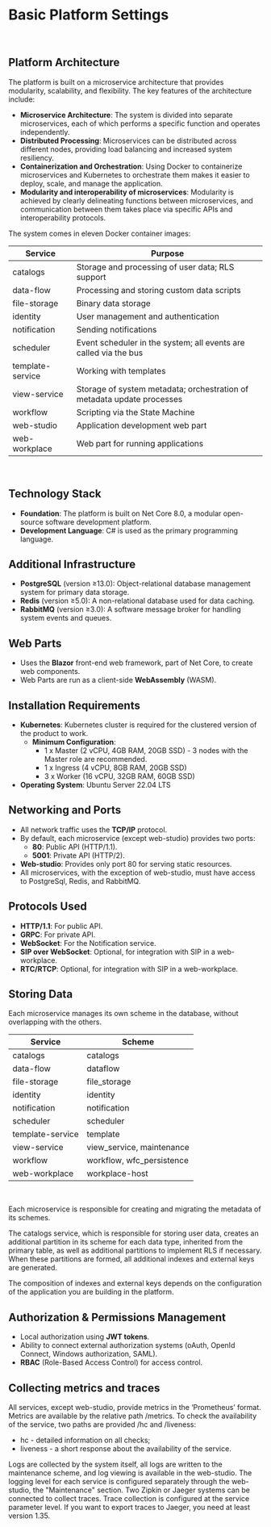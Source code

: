# Basic Platform Settings

<br>

## Platform Architecture

The platform is built on a microservice architecture that provides modularity, scalability, and flexibility. The key features of the architecture include:

- **Microservice Architecture**: The system is divided into separate microservices, each of which performs a specific function and operates independently.
- **Distributed Processing**: Microservices can be distributed across different nodes, providing load balancing and increased system resiliency.
- **Containerization and Orchestration**: Using Docker to containerize microservices and Kubernetes to orchestrate them makes it easier to deploy, scale, and manage the application.
- **Modularity and interoperability of microservices**: Modularity is achieved by clearly delineating functions between microservices, and communication between them takes place via specific APIs and interoperability protocols.

The system comes in eleven Docker container images:

| Service | Purpose |
| -------------- | ----------------------------------------------------------------- |
| catalogs | Storage and processing of user data; RLS support |
| data-flow | Processing and storing custom data scripts |
| file-storage | Binary data storage |
| identity | User management and authentication |
| notification | Sending notifications |
| scheduler | Event scheduler in the system; all events are called via the bus |
| template-service | Working with templates |
| view-service | Storage of system metadata; orchestration of metadata update processes |
| workflow | Scripting via the State Machine |
| web-studio | Application development web part |
| web-workplace | Web part for running applications |

<br>

## Technology Stack

- **Foundation**: The platform is built on Net Core 8.0, a modular open-source software development platform.
- **Development Language**: C# is used as the primary programming language.
  <br>

## Additional Infrastructure

- **PostgreSQL** (version ≥13.0): Object-relational database management system for primary data storage.
- **Redis** (version ≥5.0): A non-relational database used for data caching.
- **RabbitMQ** (version ≥3.0): A software message broker for handling system events and queues.
  <br>

## Web Parts

- Uses the **Blazor** front-end web framework, part of Net Core, to create web components.
- Web Parts are run as a client-side **WebAssembly** (WASM).
  <br>

## Installation Requirements

- **Kubernetes**: Kubernetes cluster is required for the clustered version of the product to work.
  - **Minimum Configuration**:
    - 1 x Master (2 vCPU, 4GB RAM, 20GB SSD) - 3 nodes with the Master role are recommended.
    - 1 x Ingress (4 vCPU, 8GB RAM, 20GB SSD)
    - 3 x Worker (16 vCPU, 32GB RAM, 60GB SSD)
- **Operating System**: Ubuntu Server 22.04 LTS
  <br>

## Networking and Ports

- All network traffic uses the **TCP/IP** protocol.
- By default, each microservice (except web-studio) provides two ports:
  - **80**: Public API (HTTP/1.1).
  - **5001**: Private API (HTTP/2).
- **Web-studio**: Provides only port 80 for serving static resources.
- All microservices, with the exception of web-studio, must have access to PostgreSql, Redis, and RabbitMQ.
  <br>

## Protocols Used

- **HTTP/1.1**: For public API.
- **GRPC**: For private API.
- **WebSocket**: For the Notification service.
- **SIP over WebSocket**: Optional, for integration with SIP in a web-workplace.
- **RTC/RTCP**: Optional, for integration with SIP in a web-workplace.
  <br>

## Storing Data

Each microservice manages its own scheme in the database, without overlapping with the others.

| Service          | Scheme                    |
| ---------------- | ------------------------- |
| catalogs         | catalogs                  |
| data-flow        | dataflow                  |
| file-storage     | file_storage              |
| identity         | identity                  |
| notification     | notification              |
| scheduler        | scheduler                 |
| template-service | template                  |
| view-service     | view_service, maintenance |
| workflow         | workflow, wfc_persistence |
| web-workplace    | workplace-host            |

<br>

Each microservice is responsible for creating and migrating the metadata of its schemes.

The catalogs service, which is responsible for storing user data, creates an additional partition in its scheme for each data type, inherited from the primary table, as well as additional partitions to implement RLS if necessary. When these partitions are formed, all additional indexes and external keys are generated.

The composition of indexes and external keys depends on the configuration of the application you are building in the platform.
<br>

## Authorization & Permissions Management

- Local authorization using **JWT tokens**.
- Ability to connect external authorization systems (oAuth, OpenId Connect, Windows authorization, SAML).
- **RBAC** (Role-Based Access Control) for access control.
  <br>

## Collecting metrics and traces

All services, except web-studio, provide metrics in the ‘Prometheus’ format. Metrics are available by the relative path /metrics. To check the availability of the service, two paths are provided /hc and /liveness:

- hc - detailed information on all checks;
- liveness - a short response about the availability of the service.

Logs are collected by the system itself, all logs are written to the maintenance scheme, and log viewing is available in the web-studio.
The logging level for each service is configured separately through the web-studio, the "Maintenance" section.
Two Zipkin or Jaeger systems can be connected to collect traces. Trace collection is configured at the service parameter level. If you want to export traces to Jaeger, you need at least version 1.35.
